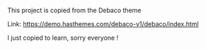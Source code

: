 
This project is copied from the Debaco theme

Link: https://demo.hasthemes.com/debaco-v1/debaco/index.html

I just copied to learn, sorry everyone !
